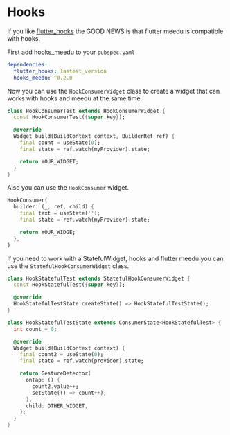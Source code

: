 # Hooks

If you like [flutter_hooks](https://pub.dev/packages/flutter_hooks) the GOOD NEWS is that flutter meedu is compatible with hooks.


First add [hooks_meedu](https://pub.dev/packages/hooks_meedu) to your `pubspec.yaml`

```yaml
dependencies:
  flutter_hooks: lastest_version
  hooks_meedu: ^0.2.0
```


Now you can use the `HookConsumerWidget` class to create a widget that can works with hooks and meedu at the same time.

```dart
class HookConsumerTest extends HookConsumerWidget {
  const HookConsumerTest({super.key});

  @override
  Widget build(BuildContext context, BuilderRef ref) {
    final count = useState(0);
    final state = ref.watch(myProvider).state;

    return YOUR_WIDGET;
  }
}
```

Also you can use the `HookConsumer` widget.

```dart
HookConsumer(
  builder: (_, ref, child) {
    final text = useState('');
    final state = ref.watch(myProvider).state;

    return YOUR_WIDGE;
  },
)
```

If you need to work with a StatefulWidget, hooks and flutter meedu you can use the `StatefulHookConsumerWidget` class.

```dart
class HookStatefulTest extends StatefulHookConsumerWidget {
  const HookStatefulTest({super.key});

  @override
  HookStatefulTestState createState() => HookStatefulTestState();
}

class HookStatefulTestState extends ConsumerState<HookStatefulTest> {
  int count = 0;

  @override
  Widget build(BuildContext context) {
    final count2 = useState(0);
    final state = ref.watch(provider).state;

    return GestureDetector(
      onTap: () {
        count2.value++;
        setState(() => count++);
      },
      child: OTHER_WIDGET,
    );
  }
}
```